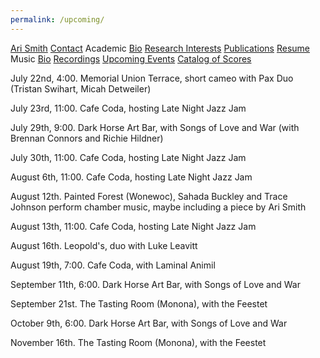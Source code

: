 ```yaml
---
permalink: /upcoming/
---
```


<div class="sidenav">
  <a href="../">Ari Smith</a>
  <a href="../contact">Contact</a>
  <atitle>Academic</atitle>
  <a href="../academic-bio"><asub>Bio</asub></a>
  <a href="../research-interests"><asub>Research Interests</asub></a>
  <a href="../publications"><asub>Publications</asub></a>
  <a href="../Ari Smith Resume as of 2022-02-11.pdf" download><asub>Resume</asub></a>
  <atitle>Music</atitle>
  <a href="../music-bio"><asub>Bio</asub></a>
  <a href="../recordings"><asub>Recordings</asub></a>
  <a href="../upcoming"><asub>Upcoming Events</asub></a>
  <a href="../catalog-of-works"><asub>Catalog of Scores</asub></a>
</div>


July 22nd, 4:00. Memorial Union Terrace, short cameo with Pax Duo (Tristan Swihart, Micah Detweiler)

July 23rd, 11:00. Cafe Coda, hosting Late Night Jazz Jam

July 29th, 9:00. Dark Horse Art Bar, with Songs of Love and War (with Brennan Connors and Richie Hildner)

July 30th, 11:00. Cafe Coda, hosting Late Night Jazz Jam

August 6th, 11:00. Cafe Coda, hosting Late Night Jazz Jam

August 12th. Painted Forest (Wonewoc), Sahada Buckley and Trace Johnson perform chamber music, maybe including a piece by Ari Smith

August 13th, 11:00. Cafe Coda, hosting Late Night Jazz Jam

August 16th. Leopold's, duo with Luke Leavitt

August 19th, 7:00. Cafe Coda, with Laminal Animil

September 11th, 6:00. Dark Horse Art Bar, with Songs of Love and War

September 21st. The Tasting Room (Monona), with the Feestet

October 9th, 6:00. Dark Horse Art Bar, with Songs of Love and War

November 16th. The Tasting Room (Monona), with the Feestet
